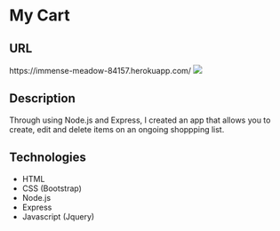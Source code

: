<h1>My Cart</h1>

<h2>URL</h2>
https://immense-meadow-84157.herokuapp.com/

<img src="desktop/mycart.js"/>

<h2>Description</h2>
Through using Node.js and Express, I created an app that allows you to create, edit and delete items on an ongoing shoppping list. 

<h2>Technologies</h2>
<ul>
<li>HTML</li>
<li>CSS (Bootstrap)</li>
<li>Node.js</li>
<li>Express</li>
<li>Javascript (Jquery)</li>
</ul>
